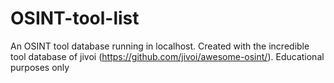 # OSINT-tool-list
An OSINT tool database running in localhost.
Created with the incredible tool database of jivoi (https://github.com/jivoi/awesome-osint/).
Educational purposes only
